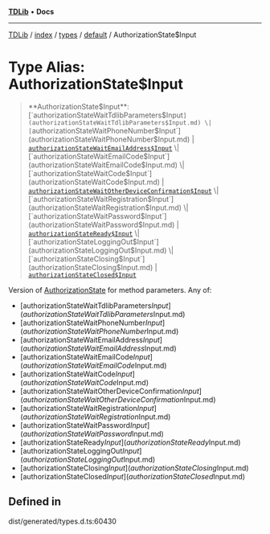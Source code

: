 [**TDLib**](../../../../../../README.md) • **Docs**

***

[TDLib](../../../../../../modules.md) / [index](../../../../../README.md) / [types](../../../README.md) / [default](../README.md) / AuthorizationState$Input

# Type Alias: AuthorizationState$Input

> **AuthorizationState$Input**: [`authorizationStateWaitTdlibParameters$Input`](authorizationStateWaitTdlibParameters$Input.md) \| [`authorizationStateWaitPhoneNumber$Input`](authorizationStateWaitPhoneNumber$Input.md) \| [`authorizationStateWaitEmailAddress$Input`](authorizationStateWaitEmailAddress$Input.md) \| [`authorizationStateWaitEmailCode$Input`](authorizationStateWaitEmailCode$Input.md) \| [`authorizationStateWaitCode$Input`](authorizationStateWaitCode$Input.md) \| [`authorizationStateWaitOtherDeviceConfirmation$Input`](authorizationStateWaitOtherDeviceConfirmation$Input.md) \| [`authorizationStateWaitRegistration$Input`](authorizationStateWaitRegistration$Input.md) \| [`authorizationStateWaitPassword$Input`](authorizationStateWaitPassword$Input.md) \| [`authorizationStateReady$Input`](authorizationStateReady$Input.md) \| [`authorizationStateLoggingOut$Input`](authorizationStateLoggingOut$Input.md) \| [`authorizationStateClosing$Input`](authorizationStateClosing$Input.md) \| [`authorizationStateClosed$Input`](authorizationStateClosed$Input.md)

Version of [AuthorizationState](AuthorizationState.md) for method parameters.
Any of:
- [authorizationStateWaitTdlibParameters$Input](authorizationStateWaitTdlibParameters$Input.md)
- [authorizationStateWaitPhoneNumber$Input](authorizationStateWaitPhoneNumber$Input.md)
- [authorizationStateWaitEmailAddress$Input](authorizationStateWaitEmailAddress$Input.md)
- [authorizationStateWaitEmailCode$Input](authorizationStateWaitEmailCode$Input.md)
- [authorizationStateWaitCode$Input](authorizationStateWaitCode$Input.md)
- [authorizationStateWaitOtherDeviceConfirmation$Input](authorizationStateWaitOtherDeviceConfirmation$Input.md)
- [authorizationStateWaitRegistration$Input](authorizationStateWaitRegistration$Input.md)
- [authorizationStateWaitPassword$Input](authorizationStateWaitPassword$Input.md)
- [authorizationStateReady$Input](authorizationStateReady$Input.md)
- [authorizationStateLoggingOut$Input](authorizationStateLoggingOut$Input.md)
- [authorizationStateClosing$Input](authorizationStateClosing$Input.md)
- [authorizationStateClosed$Input](authorizationStateClosed$Input.md)

## Defined in

dist/generated/types.d.ts:60430
